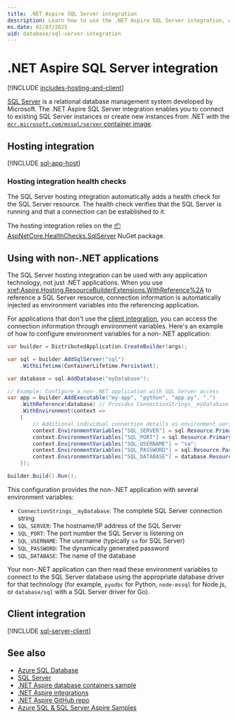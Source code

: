 ```yaml
---
title: .NET Aspire SQL Server integration
description: Learn how to use the .NET Aspire SQL Server integration, which includes both hosting and client integrations.
ms.date: 02/07/2025
uid: database/sql-server-integration
---
```


# .NET Aspire SQL Server integration

[!INCLUDE [includes-hosting-and-client](../includes/includes-hosting-and-client.md)]

[SQL Server](https://www.microsoft.com/sql-server) is a relational database management system developed by Microsoft. The .NET Aspire SQL Server integration enables you to connect to existing SQL Server instances or create new instances from .NET with the [`mcr.microsoft.com/mssql/server` container image](https://hub.docker.com/_/microsoft-mssql-server).

## Hosting integration

[!INCLUDE [sql-app-host](includes/sql-app-host.md)]

### Hosting integration health checks

The SQL Server hosting integration automatically adds a health check for the SQL Server resource. The health check verifies that the SQL Server is running and that a connection can be established to it.

The hosting integration relies on the [📦 AspNetCore.HealthChecks.SqlServer](https://www.nuget.org/packages/AspNetCore.HealthChecks.SqlServer) NuGet package.

## Using with non-.NET applications

The SQL Server hosting integration can be used with any application technology, not just .NET applications. When you use <xref:Aspire.Hosting.ResourceBuilderExtensions.WithReference%2A> to reference a SQL Server resource, connection information is automatically injected as environment variables into the referencing application.

For applications that don't use the [client integration](#client-integration), you can access the connection information through environment variables. Here's an example of how to configure environment variables for a non-.NET application:

```csharp
var builder = DistributedApplication.CreateBuilder(args);

var sql = builder.AddSqlServer("sql")
    .WithLifetime(ContainerLifetime.Persistent);

var database = sql.AddDatabase("myDatabase");

// Example: Configure a non-.NET application with SQL Server access
var app = builder.AddExecutable("my-app", "python", "app.py", ".")
    .WithReference(database) // Provides ConnectionStrings__myDatabase
    .WithEnvironment(context =>
    {
        // Additional individual connection details as environment variables
        context.EnvironmentVariables["SQL_SERVER"] = sql.Resource.PrimaryEndpoint.Property(EndpointProperty.Host);
        context.EnvironmentVariables["SQL_PORT"] = sql.Resource.PrimaryEndpoint.Property(EndpointProperty.Port);
        context.EnvironmentVariables["SQL_USERNAME"] = "sa";
        context.EnvironmentVariables["SQL_PASSWORD"] = sql.Resource.PasswordParameter;
        context.EnvironmentVariables["SQL_DATABASE"] = database.Resource.DatabaseName;
    });

builder.Build().Run();
```

This configuration provides the non-.NET application with several environment variables:

- `ConnectionStrings__myDatabase`: The complete SQL Server connection string
- `SQL_SERVER`: The hostname/IP address of the SQL Server
- `SQL_PORT`: The port number the SQL Server is listening on
- `SQL_USERNAME`: The username (typically `sa` for SQL Server)
- `SQL_PASSWORD`: The dynamically generated password
- `SQL_DATABASE`: The name of the database

Your non-.NET application can then read these environment variables to connect to the SQL Server database using the appropriate database driver for that technology (for example, `pyodbc` for Python, `node-mssql` for Node.js, or `database/sql` with a SQL Server driver for Go).

## Client integration

[!INCLUDE [sql-server-client](includes/sql-server-client.md)]

## See also

- [Azure SQL Database](/azure/azure-sql/database)
- [SQL Server](/sql/sql-server)
- [.NET Aspire database containers sample](/samples/dotnet/aspire-samples/aspire-database-containers/)
- [.NET Aspire integrations](../fundamentals/integrations-overview.md)
- [.NET Aspire GitHub repo](https://github.com/dotnet/aspire)
- [Azure SQL & SQL Server Aspire Samples](https://github.com/Azure-Samples/azure-sql-db-aspire)
